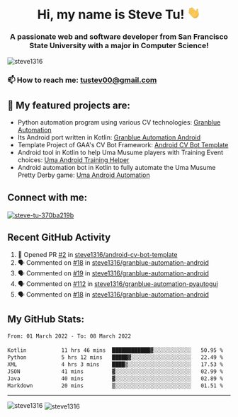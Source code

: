 <h1 align="center">Hi, my name is Steve Tu! <img src="wave.gif" alt="Wave" width="30px" /></h1>
<h3 align="center">A passionate web and software developer from San Francisco State University with a major in Computer Science!</h3>

<p align="left"> <img src="https://komarev.com/ghpvc/?username=steve1316&label=Profile%20views&color=0e75b6&style=flat" alt="steve1316" /> </p>

### 📫 How to reach me: **tustev00@gmail.com**

## 🔭 My featured projects are:
- Python automation program using various CV technologies: [Granblue Automation](https://github.com/steve1316/granblue-automation-pyautogui)
- Its Android port written in Kotlin: [Granblue Automation Android](https://github.com/steve1316/granblue-automation-android)
- Template Project of GAA's CV Bot Framework: [Android CV Bot Template](https://github.com/steve1316/android-cv-bot-template)
- Android tool in Kotlin to help Uma Musume players with Training Event choices: [Uma Android Training Helper](https://github.com/steve1316/uma-android-training-helper)
- Android automation bot in Kotlin to fully automate the Uma Musume Pretty Derby game: [Uma Android Automation](https://github.com/steve1316/uma-android-automation)

## Connect with me:

<p align="left">
<a href="https://linkedin.com/in/steve-tu-370ba219b" target="blank"><img align="center" src="https://cdn.jsdelivr.net/npm/simple-icons@3.0.1/icons/linkedin.svg" alt="steve-tu-370ba219b" height="30" width="40" /></a>
</p>

## Recent GitHub Activity

<!--START_SECTION:activity-->
1. 💪 Opened PR [#2](https://github.com/steve1316/android-cv-bot-template/pull/2) in [steve1316/android-cv-bot-template](https://github.com/steve1316/android-cv-bot-template)
2. 🗣 Commented on [#18](https://github.com/steve1316/granblue-automation-android/issues/18) in [steve1316/granblue-automation-android](https://github.com/steve1316/granblue-automation-android)
3. 🗣 Commented on [#19](https://github.com/steve1316/granblue-automation-android/issues/19) in [steve1316/granblue-automation-android](https://github.com/steve1316/granblue-automation-android)
4. 🗣 Commented on [#112](https://github.com/steve1316/granblue-automation-pyautogui/issues/112) in [steve1316/granblue-automation-pyautogui](https://github.com/steve1316/granblue-automation-pyautogui)
5. 🗣 Commented on [#18](https://github.com/steve1316/granblue-automation-android/issues/18) in [steve1316/granblue-automation-android](https://github.com/steve1316/granblue-automation-android)
<!--END_SECTION:activity-->

## My GitHub Stats:

<!--START_SECTION:waka-->

```text
From: 01 March 2022 - To: 08 March 2022

Kotlin           11 hrs 46 mins  ████████████▓░░░░░░░░░░░░   50.95 %
Python           5 hrs 12 mins   █████▓░░░░░░░░░░░░░░░░░░░   22.49 %
XML              4 hrs 3 mins    ████▒░░░░░░░░░░░░░░░░░░░░   17.53 %
JSON             41 mins         ▓░░░░░░░░░░░░░░░░░░░░░░░░   02.99 %
Java             40 mins         ▓░░░░░░░░░░░░░░░░░░░░░░░░   02.89 %
Markdown         20 mins         ▒░░░░░░░░░░░░░░░░░░░░░░░░   01.51 %
```

<!--END_SECTION:waka-->

---

<p><img align="left" src="https://github-readme-stats.vercel.app/api/top-langs?username=steve1316&show_icons=true&locale=en&layout=compact&theme=radical" alt="steve1316" /></p>

<p>&nbsp;<img align="center" src="https://github-readme-stats.vercel.app/api?username=steve1316&show_icons=true&locale=en&count_private=true&theme=radical" alt="steve1316" /></p>
